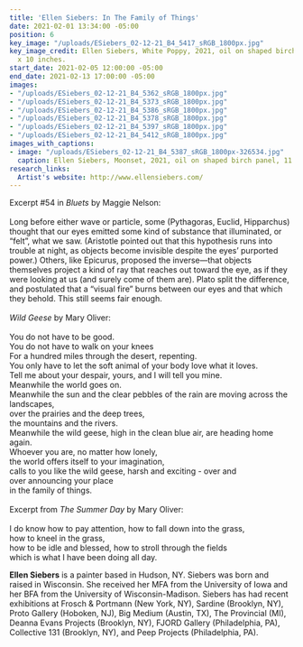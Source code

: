 ```yaml
---
title: 'Ellen Siebers: In The Family of Things'
date: 2021-02-01 13:34:00 -05:00
position: 6
key_image: "/uploads/ESiebers_02-12-21_B4_5417_sRGB_1800px.jpg"
key_image_credit: Ellen Siebers, White Poppy, 2021, oil on shaped birch panel, 10
  x 10 inches.
start_date: 2021-02-05 12:00:00 -05:00
end_date: 2021-02-13 17:00:00 -05:00
images:
- "/uploads/ESiebers_02-12-21_B4_5362_sRGB_1800px.jpg"
- "/uploads/ESiebers_02-12-21_B4_5373_sRGB_1800px.jpg"
- "/uploads/ESiebers_02-12-21_B4_5386_sRGB_1800px.jpg"
- "/uploads/ESiebers_02-12-21_B4_5378_sRGB_1800px.jpg"
- "/uploads/ESiebers_02-12-21_B4_5397_sRGB_1800px.jpg"
- "/uploads/ESiebers_02-12-21_B4_5412_sRGB_1800px.jpg"
images_with_captions:
- image: "/uploads/ESiebers_02-12-21_B4_5387_sRGB_1800px-326534.jpg"
  caption: Ellen Siebers, Moonset, 2021, oil on shaped birch panel, 11 x 11 inches.
research_links:
  Artist's website: http://www.ellensiebers.com/
---
```


Excerpt #54 in​ <i>Bluets</i>​ by Maggie Nelson:
<br>
<br>Long before either wave or particle, some (Pythagoras, Euclid, Hipparchus) thought that our eyes emitted some kind of substance that illuminated, or “felt”, what we saw. (Aristotle pointed out that this hypothesis runs into trouble at night, as objects become invisible despite the eyes’ purported power.) Others, like Epicurus, proposed the inverse—that objects themselves project a kind of ray that reaches out toward the eye, as if they were looking at us (and surely come of them are). Plato split the difference, and postulated that a “visual fire” burns between our eyes and that which they behold. This still seems fair enough.
<br>
<br>
<i>Wild Geese​</i> by Mary Oliver:
<br>
<br>You do not have to be good.
<br>You do not have to walk on your knees
<br>For a hundred miles through the desert, repenting.
<br>You only have to let the soft animal of your body love what it loves.
<br>Tell me about your despair, yours, and I will tell you mine.
<br>Meanwhile the world goes on.
<br>Meanwhile the sun and the clear pebbles of the rain are moving across the landscapes,
<br>over the prairies and the deep trees,
<br>the mountains and the rivers.
<br>Meanwhile the wild geese, high in the clean blue air, are heading home again.
<br>Whoever you are, no matter how lonely,
<br>the world offers itself to your imagination,
<br>calls to you like the wild geese, harsh and exciting - over and <br>over announcing your place
<br>in the family of things.
<br>
<br>
Excerpt from <i>T​he Summer Day</i>​ by Mary Oliver:
<br>
<br>I do know how to pay attention, how to fall down into the grass, <br>how to kneel in the grass,
<br>how to be idle and blessed, how to stroll through the fields
<br>which is what I have been doing all day.


<b>Ellen Siebers</b> is a painter based in Hudson, NY. Siebers was born and raised in Wisconsin. She received her MFA from the University of Iowa and her BFA from the University of Wisconsin-Madison. Siebers has had recent exhibitions at Frosch & Portmann (New York, NY), Sardine (Brooklyn, NY), Proto Gallery (Hoboken, NJ), Big Medium (Austin, TX), The Provincial (MI), Deanna Evans Projects (Brooklyn, NY), FJORD Gallery (Philadelphia, PA), Collective 131 (Brooklyn, NY), and Peep Projects (Philadelphia, PA).